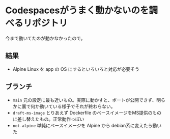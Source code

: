 # Codespacesがうまく動かないのを調べるリポジトリ

今まで動いてたのが動かなかったので。

## 結果
- Alpine Linux を app の OS にするといろいろと対応が必要そう

## ブランチ
- `main` 元の設定に最も近いもの。実際に動かすと、ポートが公開できず、明らかに裏で何か動いている様子でそれが終わらない。
- `draft-ms-image` とりあえず Dockerfile のベースイメージをMS提供のものに差し替えたもの。正常動作っぽい
- `not-alpine` 単純にベースイメージを Alpine から debian系に変えたら動いた
